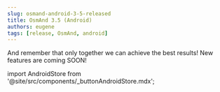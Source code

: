 ```yaml
---
slug: osmand-android-3-5-released
title: OsmAnd 3.5 (Android)
authors: eugene
tags: [release, OsmAnd, android]
---
```




And remember that only together we can achieve the best results!
New features are coming SOON!






import AndroidStore from '@site/src/components/_buttonAndroidStore.mdx';

<AndroidStore/>